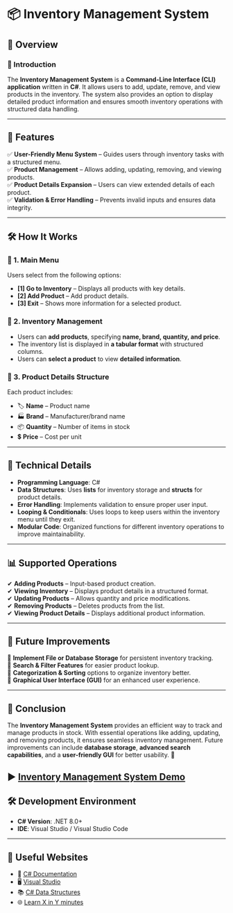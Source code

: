 # 📦 Inventory Management System

## 📌 Overview

### 📝 Introduction

The **Inventory Management System** is a **Command-Line Interface (CLI) application** written in **C#**. It allows users to add, update, remove, and view products in the inventory. The system also provides an option to display detailed product information and ensures smooth inventory operations with structured data handling.

---

## 🚀 Features

✅ **User-Friendly Menu System** – Guides users through inventory tasks with a structured menu.  
✅ **Product Management** – Allows adding, updating, removing, and viewing products.  
✅ **Product Details Expansion** – Users can view extended details of each product.  
✅ **Validation & Error Handling** – Prevents invalid inputs and ensures data integrity.

---

## 🛠 How It Works

### 📍 1. Main Menu

Users select from the following options:

- **[1] Go to Inventory** – Displays all products with key details.
- **[2] Add Product** – Add product details.
- **[3] Exit** – Shows more information for a selected product.

### 📍 2. Inventory Management

- Users can **add products**, specifying **name, brand, quantity, and price**.
- The inventory list is displayed in **a tabular format** with structured columns.
- Users can **select a product** to view **detailed information**.

### 📍 3. Product Details Structure

Each product includes:

- 🏷 **Name** – Product name
- 🏭 **Brand** – Manufacturer/brand name
- 📦 **Quantity** – Number of items in stock
- 💲 **Price** – Cost per unit

---

## 🔧 Technical Details

- **Programming Language**: C#
- **Data Structures**: Uses **lists** for inventory storage and **structs** for product details.
- **Error Handling**: Implements validation to ensure proper user input.
- **Looping & Conditionals**: Uses loops to keep users within the inventory menu until they exit.
- **Modular Code**: Organized functions for different inventory operations to improve maintainability.

---

## 📊 Supported Operations

✔ **Adding Products** – Input-based product creation.  
✔ **Viewing Inventory** – Displays product details in a structured format.  
✔ **Updating Products** – Allows quantity and price modifications.  
✔ **Removing Products** – Deletes products from the list.  
✔ **Viewing Product Details** – Displays additional product information.

---

## 🔮 Future Improvements

🔹 **Implement File or Database Storage** for persistent inventory tracking.  
🔹 **Search & Filter Features** for easier product lookup.  
🔹 **Categorization & Sorting** options to organize inventory better.  
🔹 **Graphical User Interface (GUI)** for an enhanced user experience.

---

## 🎯 Conclusion

The **Inventory Management System** provides an efficient way to track and manage products in stock. With essential operations like adding, updating, and removing products, it ensures seamless inventory management. Future improvements can include **database storage**, **advanced search capabilities**, and a **user-friendly GUI** for better usability. 🚀

## ▶️ [Inventory Management System Demo](www.youtube.com)

## 🛠 Development Environment

- **C# Version**: .NET 8.0+
- **IDE**: Visual Studio / Visual Studio Code

---

## 🔗 Useful Websites

- 📖 [C# Documentation](https://learn.microsoft.com/en-us/dotnet/csharp/)
- 🖥 [Visual Studio](https://visualstudio.microsoft.com/)
- 📚 [C# Data Structures](https://www.geeksforgeeks.org/c-sharp-data-structures/)
- 🌐 [Learn X in Y minutes](https://learnxinyminutes.com/csharp/)
